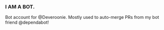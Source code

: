 ### I AM A BOT. 

Bot account for @Deveroonie. Mostly used to auto-merge PRs from my bot friend @dependabot!
